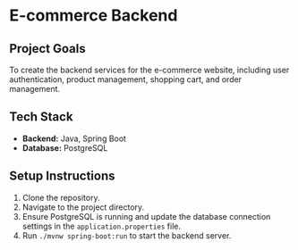 # E-commerce Backend

## Project Goals
To create the backend services for the e-commerce website, including user authentication, product management, shopping cart, and order management.

## Tech Stack
- **Backend:** Java, Spring Boot
- **Database:** PostgreSQL

## Setup Instructions
1. Clone the repository.
2. Navigate to the project directory.
3. Ensure PostgreSQL is running and update the database connection settings in the `application.properties` file.
4. Run `./mvnw spring-boot:run` to start the backend server.
